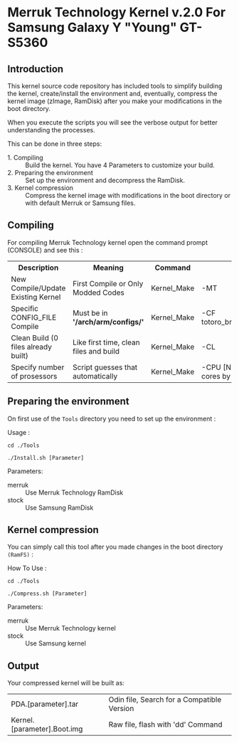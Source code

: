 Merruk Technology Kernel v.2.0 For Samsung Galaxy Y "Young" GT-S5360
========================================================================



Introduction
--------------

This kernel source code repository has included tools to simplify building the kernel, create/install the environment and, eventually, compress the kernel image (zImage, RamDisk) after you make your modifications in the boot directory.

When you execute the scripts you will see the verbose output for better understanding the processes.

This can be done in three steps:
<dl>
	<dt>1. Compiling</dt>
	<dd>Build the kernel. You have 4 Parameters to customize your build.</dd>
	<dt>2. Preparing the environment</dt>
	<dd>Set up the environment and decompress the RamDisk.</dd>
	<dt>3. Kernel compression</dt>
	<dd>Compress the kernel image with modifications in the boot directory or with default Merruk or Samsung files.</dd>
</dl>


Compiling
---------------

For compiling Merruk Technology kernel open the command prompt (CONSOLE) and see this :

<table>
  <tr>
	<th>Description</th><th>Meaning</th><th>Command</th><th>Parameter</th>
  </tr>
  <tr>
	<td>New Compile/Update Existing Kernel</td><td>First Compile or Only Modded Codes</td><td>Kernel_Make</td><td>-MT</td>
  </tr>
  <tr>
	<td>Specific CONFIG_FILE Compile</td><td>Must be in <b>'/arch/arm/configs/'</b></td><td>Kernel_Make</td><td>-CF totoro_brcm21553_05_defconfig</td>
  </tr>
  <tr>
	<td>Clean Build (0 files already built)</td><td>Like first time, clean files and build</td><td>Kernel_Make</td><td>-CL</td>
  </tr>
  <tr>
	<td>Specify number of prosessors</td><td>Script guesses that automatically</td><td>Kernel_Make</td><td>-CPU [Number of cores] (all cores by default)</td>
  </tr>
</table>


Preparing the environment
----------------------------

On first use of the `Tools` directory you need to set up the environment :

Usage :

	cd ./Tools

	./Install.sh [Parameter]

Parameters:
<dl>
	<dt>merruk</dt>
	<dd>Use Merruk Technology RamDisk</dd>
	<dt>stock</dt>
	<dd>Use Samsung RamDisk</dd>
</dl>


Kernel compression
--------------------

You can simply call this tool after you made changes in the boot directory `(RamFS)` :

How To Use :

	cd ./Tools

	./Compress.sh [Parameter]

Parameters:
<dl>
	<dt>merruk</dt>
	<dd>Use Merruk Technology kernel</dd>
	<dt>stock</dt>
	<dd>Use Samsung kernel</dd>
</dl>


Output
--------

Your compressed kernel will be built as:

<table>
	<tr>
		<td>PDA.[parameter].tar</td><td>Odin file, Search for a Compatible Version</td>
	</tr>
	<tr>
		<td>Kernel.[parameter].Boot.img</td><td>Raw file, flash with 'dd' Command</td>
	</tr>
</table>